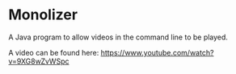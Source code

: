 # Monolizer
A Java program to allow videos in the command line to be played.

A video can be found here: https://www.youtube.com/watch?v=9XG8wZvWSpc